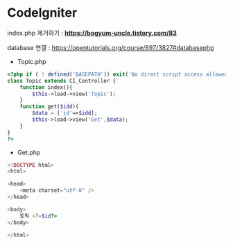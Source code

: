 # CodeIgniter

index.php 제거하기 : **https://bogyum-uncle.tistory.com/83**

database 연결 : https://opentutorials.org/course/697/3827#databasephp

- Topic.php

```php
<?php if ( ! defined('BASEPATH')) exit('No direct script access allowed');
class Topic extends CI_Controller {
    function index(){
        $this->load->view('Topic');
    }
    function get($idd){
        $data = ['id'=>$idd];
        $this->load->view('Get',$data);
    }
}
?>
```



- Get.php

```php
<!DOCTYPE html>
<html>

<head>
    <meta charset="utf-8" />
</head>

<body>
    토픽 <?=$id?>
</body>

</html>
```



